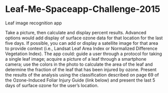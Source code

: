 # Leaf-Me-Spaceapp-Challenge-2015
Leaf image recognition app

Take a picture, then calculate and display percent results. Advanced options would add display of surface ozone data for that location for the last five days. If possible, you can add or display a satellite image for that area to provide context
(i.e., Landsat Leaf Area Index or Normalized Difference Vegetation Index).
The app could:
guide a user through a protocol for taking a single leaf image;
acquire a picture of a leaf through a smartphone camera;
use the colors in the photo to calculate the area of the leaf and
determine the fraction of the leaf that has been injured by ozone.
Present the results of the analysis using the classification described on page 69 of the Ozone-Induced Foliar Injury Guide (link below) and present the last 5 days of surface ozone for the user’s location.
